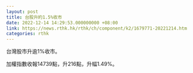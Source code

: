 ```yaml
---
layout: post
title: 台股升約1.5%收市
date: 2022-12-14 14:29:53.000000000 +08:00
link: https://news.rthk.hk/rthk/ch/component/k2/1679771-20221214.htm
categories: rthk
---
```


台灣股市升逾1%收市。

加權指數收報14739點，升216點，升幅1.49%。
